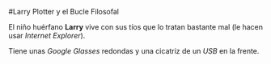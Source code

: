 #Larry Plotter y el Bucle Filosofal

El niño huérfano **Larry** vive con sus tíos que lo tratan bastante mal
(le hacen usar *Internet Explorer*).

Tiene unas *Google Glasses* redondas y una cicatriz de un *USB* en la frente.
